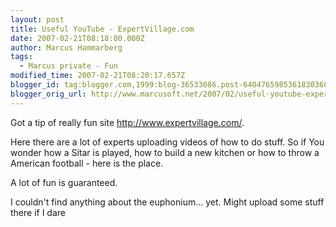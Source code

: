 ```yaml
---
layout: post
title: Useful YouTube - ExpertVillage.com
date: 2007-02-21T08:18:00.000Z
author: Marcus Hammarberg
tags:
  - Marcus private - Fun
modified_time: 2007-02-21T08:20:17.657Z
blogger_id: tag:blogger.com,1999:blog-36533086.post-6404765985361830368
blogger_orig_url: http://www.marcusoft.net/2007/02/useful-youtube-expertvillagecom.html
---
```


Got a tip of really fun site <http://www.expertvillage.com/>.

Here there are a lot of experts uploading videos of how to do stuff. So
if You wonder how a Sitar is played, how to build a new kitchen or how
to throw a American football - here is the place.

A lot of fun is guaranteed.

I couldn't find anything about the euphonium... yet. Might upload some
stuff there if I dare
